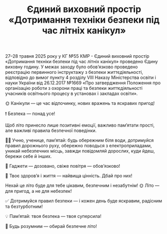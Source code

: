 ﻿---
title: Єдиний виховний простір «Дотримання техніки безпеки під час літніх канікул»
---

27–28 травня 2025 року у КГ №55 КМР - Єдиний виховний простір «Дотримання техніки безпеки під час літніх канікул» проведено Єдину виховну годину. У межах заходу було обов’язково проведено реєстрацію первинного інструктажу з безпеки життєдіяльності, відповідно до вимог пункту 4 розділу VIII Наказу Міністерства освіти і науки України від 26.12.2017 №1669 «Про затвердження Положення про організацію роботи з охорони праці та безпеки життєдіяльності учасників освітнього процесу в установах і закладах освіти».

🌞 Канікули — це час відпочинку, нових вражень та яскравих пригод!

❗ Безпека — понад усе!

Щоб літо принесло лише позитивні емоції, важливо пам’ятати прості, але важливі правила безпечної поведінки.

👦👧 Учню, ученице, пам’ятай:️ будь обережним біля води, дотримуйся правил дорожнього руху, обережно поводься з електроприладами, уникай небезпечних місць, завжди повідомляй дорослих, куди йдеш, бережи себе й інших.

🔹 Гаджети — дозовано, свіже повітря — обов’язково!

📌 Твоє здоров’я і життя — найвища цінність. Дбай про них!

Нехай це літо буде для тебе цікавим, безпечним і незабутнім! 🌞 Літо — для пригод, а не для небезпек!

✅ Дотримуйся правил безпеки — і кожен день буде яскравим, радісним та безтурботним!

💡 Пам’ятай: твоя безпека — твоя суперсила!

📌 Будь розумним — обирай безпечне літо!

<slideshow />